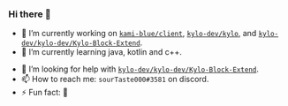 ### Hi there 👋

<!--
**sourTaste000/sourTaste000** is a ✨ _special_ ✨ repository because its `README.md` (this file) appears on your GitHub profile.
-->


- 🔭 I’m currently working on [`kami-blue/client`](https://github.com/kami-blue/client), [`kylo-dev/kylo`](https://github.com/kylo-dev/kylo), and [`kylo-dev/kylo-dev/Kylo-Block-Extend`](https://github.com/kylo-dev/Kylo-Block-Extend).
- 🌱 I’m currently learning java, kotlin and c++.
<!--
- 👯 I’m looking to collaborate on 
- 💬 Ask me about 
-->
- 🤔 I’m looking for help with [`kylo-dev/kylo-dev/Kylo-Block-Extend`](https://github.com/kylo-dev/Kylo-Block-Extend).
- 📫 How to reach me: `sourTaste000#3581` on discord.
- ⚡ Fun fact: 🦆


